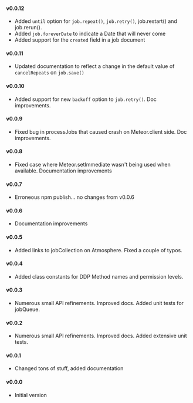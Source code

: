 #### v0.0.12

* Added `until` option for `job.repeat()`, `job.retry()`, job.restart() and job.rerun().
* Added `job.foreverDate` to indicate a Date that will never come
* Added support for the `created` field in a job document

#### v0.0.11

* Updated documentation to reflect a change in the default value of `cancelRepeats` on `job.save()`

#### v0.0.10

* Added support for new `backoff` option to `job.retry()`. Doc improvements.

#### v0.0.9

* Fixed bug in processJobs that caused crash on Meteor.client side. Doc improvements.

#### v0.0.8

* Fixed case where Meteor.setImmediate wasn't being used when available. Documentation improvements

#### v0.0.7

* Erroneous npm publish... no changes from v0.0.6

#### v0.0.6

* Documentation improvements

#### v0.0.5

* Added links to jobCollection on Atmosphere. Fixed a couple of typos.

#### v0.0.4

* Added class constants for DDP Method names and permission levels.

#### v0.0.3

* Numerous small API refinements. Improved docs. Added unit tests for jobQueue.

#### v0.0.2

* Numerous small API refinements. Improved docs. Added extensive unit tests.

#### v0.0.1

* Changed tons of stuff, added documentation

#### v0.0.0

* Initial version
